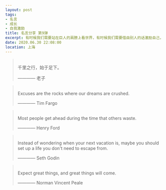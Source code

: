 ```yaml
---
layout: post
tags: 
- 名言
- 成长
- 自我激励
title: 名言分享 第9弹
excerpt: 有时候我们需要站在巨人的肩膀上看世界，有时候我们需要借由别人的话激励自己，有时候我们需要提醒自己变得更加优秀。
date: 2020.06.30 22:08:00
location: 上海
---
```


> <span class="icon-quotes-left"></span>  
> 千里之行，始于足下。
> <div class="source">———— 老子</div>  
> <div class="quotes-right"><span class="icon-quotes-right"></span></div>

> <span class="icon-quotes-left"></span>  
> Excuses are the rocks where our dreams are crushed.
> <div class="source">———— Tim Fargo</div>  
> <div class="quotes-right"><span class="icon-quotes-right"></span></div>

> <span class="icon-quotes-left"></span>  
> Most people get ahead during the time that others waste.
> <div class="source">———— Henry Ford</div>  
> <div class="quotes-right"><span class="icon-quotes-right"></span></div>

> <span class="icon-quotes-left"></span>  
> Instead of wondering when your next vacation is, maybe you should set up a life you don't need to escape from.            
> <div class="source">———— Seth Godin</div>  
> <div class="quotes-right"><span class="icon-quotes-right"></span></div>

> <span class="icon-quotes-left"></span>  
> Expect great things, and great things will come.
> <div class="source">———— Norman Vincent Peale</div>  
> <div class="quotes-right"><span class="icon-quotes-right"></span></div>